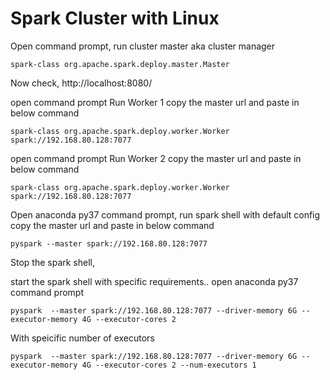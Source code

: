 
# Spark Cluster with Linux

Open command prompt, run cluster master aka cluster manager

```
spark-class org.apache.spark.deploy.master.Master
```

Now check, http://localhost:8080/

open command prompt Run Worker 1
copy the master url and paste in below command

```
spark-class org.apache.spark.deploy.worker.Worker spark://192.168.80.128:7077
```


open command prompt Run Worker 2
copy the master url and paste in below command

```
spark-class org.apache.spark.deploy.worker.Worker spark://192.168.80.128:7077
```

Open anaconda py37 command prompt, run spark shell with default config
copy the master url and paste in below command

```
pyspark --master spark://192.168.80.128:7077
```

Stop the spark shell, 

start the spark shell with specific requirements..
open  anaconda py37 command prompt
 
```
pyspark  --master spark://192.168.80.128:7077 --driver-memory 6G --executor-memory 4G --executor-cores 2
```

With speicific number of executors

```
pyspark  --master spark://192.168.80.128:7077 --driver-memory 6G --executor-memory 4G --executor-cores 2 --num-executors 1
```


